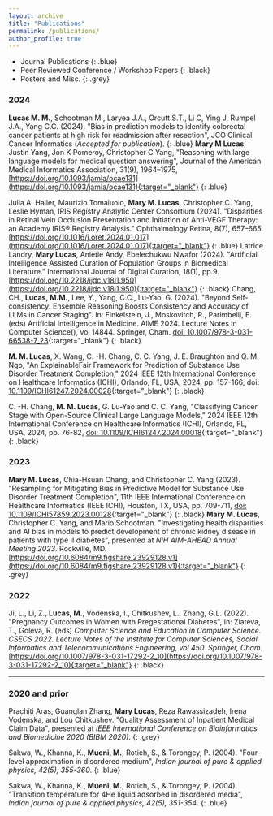 ```yaml
---
layout: archive
title: "Publications"
permalink: /publications/
author_profile: true
---
```


- Journal Publications
{: .blue}
- Peer Reviewed Conference / Workshop Papers
{: .black}
- Posters and Misc.
{: .grey}

### 2024
**Lucas M. M.**,  Schootman M., Laryea J.A., Orcutt S.T., Li C, Ying J, Rumpel J.A., Yang C.C. (2024). "Bias in prediction models to identify colorectal cancer patients at high risk for readmission after resection", JCO Clinical Cancer Informatics (*Accepted for publication*).
{: .blue}
**Mary M Lucas**, Justin Yang, Jon K Pomeroy, Christopher C Yang, "Reasoning with large language models for medical question answering", Journal of the American Medical Informatics Association, 31(9), 1964–1975, [https://doi.org/10.1093/jamia/ocae131](https://doi.org/10.1093/jamia/ocae131){:target="_blank"}
{: .blue}
<!-- **Mary M. Lucas**, Justin Yang, Jon K. Pomeroy, Christopher C. Yang, “Reasoning with Large Language Models for Medical Question Answering,” Journal of the American Medical Informatics Association (2024). [https://doi.org/10.1093/jamia/ocae131](https://doi.org/10.1093/jamia/ocae131){:target="_blank"}
{: .blue} -->
Julia A. Haller, Maurizio Tomaiuolo, **Mary M. Lucas**, Christopher C. Yang, Leslie Hyman, IRIS Registry Analytic Center Consortium  (2024). "Disparities in Retinal Vein Occlusion Presentation and Initiation of Anti-VEGF Therapy: an Academy IRIS® Registry Analysis." Ophthalmology Retina, 8(7), 657–665. [https://doi.org/10.1016/j.oret.2024.01.017](https://doi.org/10.1016/j.oret.2024.01.017){:target="_blank"}
{: .blue}
Latrice Landry, **Mary Lucas**, Anietie Andy, Ebelechukwu Nwafor (2024). "Artificial Intelligence Assisted Curation of Population Groups in Biomedical Literature." International Journal of Digital Curation, 18(1), pp.9. [https://doi.org/10.2218/ijdc.v18i1.950](https://doi.org/10.2218/ijdc.v18i1.950){:target="_blank"}
{: .black}
Chang, CH., **Lucas, M.M.**, Lee, Y., Yang, C.C., Lu-Yao, G. (2024). "Beyond Self-consistency: Ensemble Reasoning Boosts Consistency and Accuracy of LLMs in Cancer Staging". In: Finkelstein, J., Moskovitch, R., Parimbelli, E. (eds) Artificial Intelligence in Medicine. AIME 2024. Lecture Notes in Computer Science(), vol 14844. Springer, Cham. [doi: 10.1007/978-3-031-66538-7_23](https://doi.org/10.1007/978-3-031-66538-7_23){:target="_blank"}
{: .black}
<!-- Chia-Hsuan Chang, **Mary M. Lucas**, Yeawon Lee, Christopher C. Yang, Grace Lu-Yao (2024). "Beyond Self-Consistency: Ensemble Reasoning Boosts Consistency and Accuracy of LLMs in Cancer Staging." Proceedings of the 22nd International Conference on Artificial Intelligence in Medicine (AIME 2024), Salt Lake City, UT, USA, July 9-12, 2024. [doi: 10.48550/arXiv.2404.13149](https://doi.org/10.48550/arXiv.2404.13149){:target="_blank"}
{: .black} -->
**M. M. Lucas**, X. Wang, C. -H. Chang, C. C. Yang, J. E. Braughton and Q. M. Ngo, "An ExplainableFair Framework for Prediction of Substance Use Disorder Treatment Completion," 2024 IEEE 12th International Conference on Healthcare Informatics (ICHI), Orlando, FL, USA, 2024, pp. 157-166, doi: [10.1109/ICHI61247.2024.00028](https://ieeexplore.ieee.org/document/10628594){:target="_blank"}
{: .black}
<!-- **Mary M. Lucas**, Xiaoyang Wang, Chia-Hsuan Chang, Christopher C. Yang, Jacqueline E. Braughton, Quyen M. Ngo (2024). "An ExplainableFair Framework for Prediction of Substance Use Disorder Treatment Completion". Proceedings of the 12th IEEE International Conference on Health Informatics (IEEE ICHI 2024), Orlando, FL, June 3-6, 2024. [doi: 10.48550/arXiv.2404.03833](https://doi.org/10.48550/arXiv.2404.03833){:target="_blank"}
{: .black} -->
C. -H. Chang, **M. M. Lucas**, G. Lu-Yao and C. C. Yang, "Classifying Cancer Stage with Open-Source Clinical Large Language Models," 2024 IEEE 12th International Conference on Healthcare Informatics (ICHI), Orlando, FL, USA, 2024, pp. 76-82, [doi: 10.1109/ICHI61247.2024.00018](https://ieeexplore.ieee.org/document/10628943){:target="_blank"}
{: .black}
<!-- Chia-Hsuan Chang, **Mary M. Lucas**, Grace Lu-Yao, Christopher C. Yang (2024). "Classifying Cancer Stage with Open-Source Clinical Large Language Models". . Proceedings of the 12th IEEE International Conference on Health Informatics (IEEE ICHI 2024), Orlando, FL, June 3-6, 2024. [doi: 10.48550/arXiv.2404.01589](https://doi.org/10.48550/arXiv.2404.01589){:target="_blank"}
{: .black} -->

### 2023
**Mary M. Lucas**, Chia-Hsuan Chang, and Christopher C. Yang (2023). "Resampling for Mitigating Bias in Predictive Model for Substance Use Disorder Treatment Completion", 11th IEEE International Conference on Healthcare Informatics (IEEE ICHI), Houston, TX, USA, pp. 709-711, [doi: 10.1109/ICHI57859.2023.00128](https://doi.org/10.1109/ICHI57859.2023.00128){:target="_blank"}
{: .black}
**Mary M. Lucas**, Christopher C. Yang, and Mario Schootman. "Investigating health disparities and AI bias in models to predict development of chronic kidney disease in patients with type II diabetes", presented at *NIH AIM-AHEAD Annual Meeting 2023*. Rockville, MD. 
[https://doi.org/10.6084/m9.figshare.23929128.v1](https://doi.org/10.6084/m9.figshare.23929128.v1){:target="_blank"}
{: .grey}

### 2022
Ji, L., Li, Z., **Lucas, M.**, Vodenska, I., Chitkushev, L., Zhang, G.L. (2022). "Pregnancy Outcomes in Women with Pregestational Diabetes", In: Zlateva, T., Goleva, R. (eds) *Computer Science and Education in Computer Science. CSECS 2022. Lecture Notes of the Institute for Computer Sciences, Social Informatics and Telecommunications Engineering, vol 450. Springer, Cham.* [https://doi.org/10.1007/978-3-031-17292-2_10](https://doi.org/10.1007/978-3-031-17292-2_10){:target="_blank"}
{: .black}

----------------------------

### 2020 and prior

Prachiti Aras, Guanglan Zhang, **Mary Lucas**, Reza Rawassizadeh, Irena Vodenska, and Lou Chitkushev. "Quality Assessment of Inpatient Medical Claim Data", presented at *IEEE International Conference on Bioinformatics and Biomedicine 2020 (BIBM 2020)*.
{: .grey}

Sakwa, W., Khanna, K., **Mueni, M.**, Rotich, S., & Torongey, P. (2004). "Four-level approximation in disordered medium", *Indian journal of pure & applied physics, 42(5), 355-360*.
{: .blue}

Sakwa, W., Khanna, K., **Mueni, M.**, Rotich, S., & Torongey, P. (2004). "Transition temperature for 4He liquid adsorbed in disordered media", *Indian journal of pure & applied physics, 42(5), 351-354*.
{: .blue}


